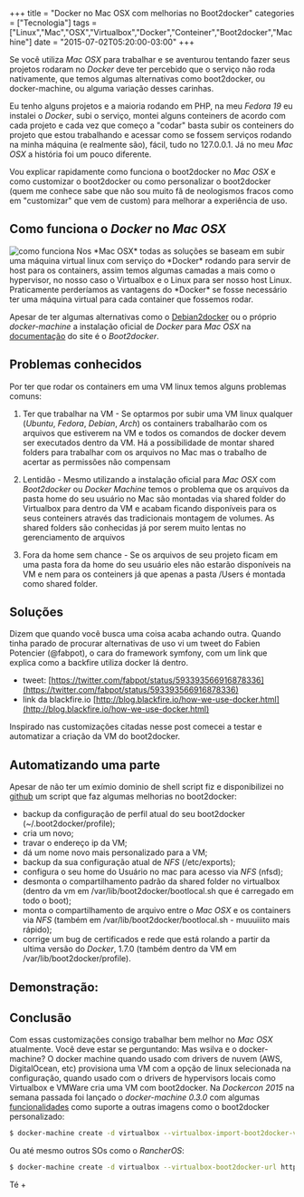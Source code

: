 +++
title = "Docker no Mac OSX com melhorias no Boot2docker"
categories = ["Tecnologia"]
tags = ["Linux","Mac","OSX","Virtualbox","Docker","Conteiner","Boot2docker","Machine"]
date = "2015-07-02T05:20:00-03:00"
+++

Se você utiliza *Mac OSX* para trabalhar e se aventurou tentando fazer seus projetos rodaram no *Docker* deve ter percebido que o serviço não roda nativamente, que temos algumas alternativas como boot2docker, ou docker-machine, ou alguma variação desses carinhas.

Eu tenho alguns projetos e a maioria rodando em PHP, na meu *Fedora 19* eu instalei o *Docker*, subi o serviço, montei alguns conteiners de acordo com cada projeto e cada vez que começo a "codar" basta subir os conteiners do projeto que estou trabalhando e acessar como se fossem serviços rodando na minha máquina (e realmente são), fácil, tudo no 127.0.0.1. Já no meu *Mac OSX* a história foi um pouco diferente.

Vou explicar rapidamente como funciona o boot2docker no *Mac OSX* e como customizar o boot2docker ou como personalizar o boot2docker (quem me conhece sabe que não sou muito fã de neologismos fracos como em "customizar" que vem de custom) para melhorar a experiência de uso.

<!--continua-->


## Como funciona o *Docker* no *Mac OSX*
<img class="img-responsive img-thumbnail pull-left" title="como funciona" alt="como funciona" src='/assets/images/como-funciona.jpeg' />
Nos *Mac OSX* todas as soluções se baseam em subir uma máquina virtual linux com serviço do *Docker* rodando para servir de host para os containers, assim temos
algumas camadas a mais como o hypervisor, no nosso caso o Virtualbox e o Linux para ser nosso host Linux. Praticamente perderíamos as vantagens do *Docker* se fosse necessário ter uma máquina virtual para cada container que fossemos rodar.

Apesar de ter algumas alternativas como o [Debian2docker](https://github.com/unclejack/debian2docker)  ou o próprio *docker-machine* a instalação oficial de *Docker* para *Mac OSX* na [documentação](https://docs.docker.com/installation/mac/) do site é o *Boot2docker*.


## Problemas conhecidos

Por ter que rodar os containers em uma VM linux temos alguns problemas comuns:

1. Ter que trabalhar na VM - Se optarmos por subir uma VM linux qualquer (*Ubuntu*, *Fedora*, *Debian*, *Arch*) os containers trabalharão com os arquivos que estiverem na VM e todos os comandos de docker devem ser executados dentro da VM. Há a possibilidade de montar shared folders para trabalhar com os arquivos no Mac mas o trabalho de acertar as permissões não compensam

2. Lentidão - Mesmo utilizando a instalação oficial para *Mac OSX* com *Boot2docker* ou *Docker Machine* temos o problema que os arquivos da pasta home do seu usuário no Mac são montadas via shared folder do Virtualbox para dentro da VM e acabam ficando disponíveis para os seus conteiners através das tradicionais montagem de volumes. As shared folders são conhecidas já por serem muito lentas no gerenciamento de arquivos

3. Fora da home sem chance - Se os arquivos de seu projeto ficam em uma pasta fora da home do seu usuário eles não estarão disponíveis na VM e nem para os conteiners já que apenas a pasta /Users é montada como shared folder.


## Soluções
Dizem que quando você busca uma coisa acaba achando outra. Quando tinha parado de procurar alternativas de uso vi um tweet do Fabien Potencier (@fabpot), o cara do framework symfony, com um link que explica como a backfire utiliza docker lá dentro.

 - tweet: [https://twitter.com/fabpot/status/593393566916878336](https://twitter.com/fabpot/status/593393566916878336) 
 - link da blackfire.io [http://blog.blackfire.io/how-we-use-docker.html](http://blog.blackfire.io/how-we-use-docker.html) 

Inspirado nas customizações citadas nesse post comecei a testar e automatizar a criação da VM do boot2docker.


## Automatizando uma parte
Apesar de não ter um exímio dominio de shell script fiz e disponibilizei no [github](https://github.com/wsilva/docker-stuff/blob/master/boot2docker-customizations.sh)  um script que faz algumas melhorias no boot2docker:

 - backup da configuração de perfil atual do seu boot2docker (~/.boot2docker/profile);
 - cria um novo;
 - travar o endereço ip da VM;
 - dá um nome novo mais personalizado para a VM;
 - backup da sua configuração atual de *NFS* (/etc/exports);
 - configura o seu home do Usuário no mac para acesso via *NFS* (nfsd);
 - desmonta o compartilhamento padrão da shared folder no virtualbox (dentro da vm em /var/lib/boot2docker/bootlocal.sh que é carregado em todo o boot);
 - monta o compartilhamento de arquivo entre o *Mac OSX* e os containers via *NFS* (também em /var/lib/boot2docker/bootlocal.sh - muuuiiito mais rápido);
 - corrige um bug de certificados e rede que está rolando a partir da ultima versão do *Docker*, 1.7.0 (também dentro da VM em /var/lib/boot2docker/profile).


## Demonstração:
<script type="text/javascript" src="https://asciinema.org/a/22829.js" id="asciicast-22829" async data-autoplay="true" data-loop="true"></script>


## Conclusão
Com essas customizações consigo trabalhar bem melhor no *Mac OSX* atualmente. Você deve estar se perguntando: Mas wsilva e o docker-machine? O docker machine quando usado com drivers de nuvem (AWS, DigitalOcean, etc) provisiona uma VM com a opção de linux selecionada na configuração, quando usado com o drivers de hypervisors locais como Virtualbox e VMWare cria uma VM com boot2docker. Na *Dockercon 2015* na semana passada foi lançado o *docker-machine 0.3.0* com algumas [funcionalidades](https://blog.docker.com/2015/06/docker-machine-0-3-0-deep-dive/)  como suporte a outras imagens como o boot2docker personalizado:

~~~bash
$ docker-machine create -d virtualbox --virtualbox-import-boot2docker-vm boot2docker-blablabla-vm dev
~~~

Ou até mesmo outros SOs como o *RancherOS*:

~~~bash
$ docker-machine create -d virtualbox --virtualbox-boot2docker-url https://github.com/rancherio/os/releases/download/v0.3.1/machine-rancheros.iso rancheros
~~~




Té +
